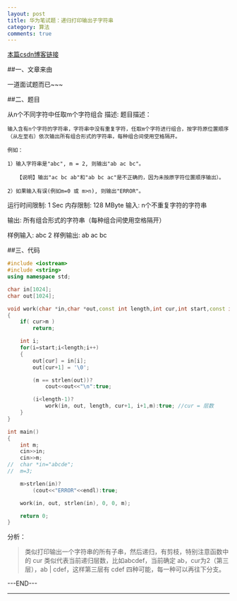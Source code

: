 ```yaml
---
layout: post
title: 华为笔试题：递归打印输出子字符串
category: 算法
comments: true
---
```


[本篇csdn博客链接](http://blog.csdn.net/scythe666/article/details/48471741)

##一、文章来由

一道面试题而已~~~

##二、题目

从n个不同字符中任取m个字符组合 
描述: 题目描述： 

    输入含有n个字符的字符串，字符串中没有重复字符，任取m个字符进行组合，按字符原位置顺序（从左至右）依次输出所有组合形式的字符串，每种组合间使用空格隔开。

    例如：

    1）输入字符串是"abc", m = 2, 则输出"ab ac bc"。

       【说明】输出"ac bc ab"和"ab bc ac"是不正确的，因为未按原字符位置顺序输出）。

    2）如果输入有误(例如m=0 或 m>n), 则输出"ERROR"。 
 
运行时间限制: 1 Sec 
内存限制: 128 MByte 
输入: n个不重复字符的字符串
 
输出: 所有组合形式的字符串（每种组合间使用空格隔开）
 
样例输入: abc 2 
样例输出: ab ac bc 

##三、代码

```c++
#include <iostream>
#include <string>
using namespace std;

char in[1024];
char out[1024];

void work(char *in,char *out,const int length,int cur,int start,const int m)
{
	if( cur>m )
		return;

	int i;
	for(i=start;i<length;i++)
	{
		out[cur] = in[i];
		out[cur+1] = '\0';

		(m == strlen(out))?
			cout<<out<<"\n":true;

		(i<length-1)?
			work(in, out, length, cur+1, i+1,m):true; //cur = 层数
	}
}

int main()
{
	int m;
	cin>>in;
	cin>>m;
// 	char *in="abcde";
// 	m=3;

	m>strlen(in)?
		(cout<<"ERROR"<<endl):true;

	work(in, out, strlen(in), 0, 0, m);

	return 0;
}
```

分析：

> 类似打印输出一个字符串的所有子串，然后递归，有剪枝，特别注意函数中的 cur 类似代表当前递归层数，比如abcdef，当前确定 ab，cur为2（第三层），ab | cdef，这样第三层有 cdef 四种可能，每一种可以再往下分支。

---END---

---
